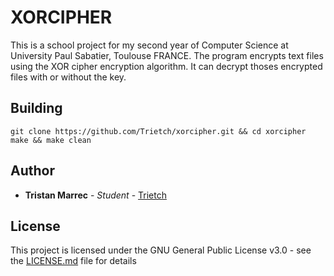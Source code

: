 # XORCIPHER

This is a school project for my second year of Computer Science at University Paul Sabatier, Toulouse FRANCE.
The program encrypts text files using the XOR cipher encryption algorithm.
It can decrypt thoses encrypted files with or without the key.


## Building

```shell
git clone https://github.com/Trietch/xorcipher.git && cd xorcipher
make && make clean
```

## Author

* **Tristan Marrec** - *Student* - [Trietch](https://github.com/Trietch)

## License

This project is licensed under the GNU General Public License v3.0 - see the [LICENSE.md](LICENSE.md) file for details
